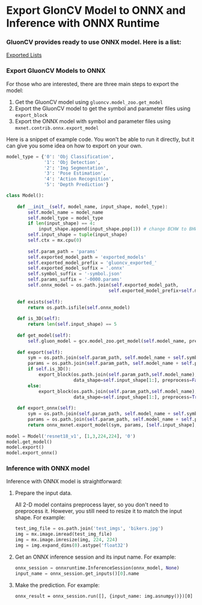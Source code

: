 # Export GlonCV Model to ONNX and Inference with ONNX Runtime

### GluonCV provides ready to use ONNX model. Here is a list:

[Exported Lists](./exported_models.csv)

### Export GluonCV Models to ONNX

For those who are interested, there are three main steps to export the model:

1. Get the GluonCV model using `gluoncv.model_zoo.get_model`
2. Export the GluonCV model to get the symbol and parameter files using `export_block`
3. Export the ONNX model with symbol and parameter files using `mxnet.contrib.onnx.export_model`

Here is a snippet of example code. You won't be able to run it directly, but it can give you some idea on how to export on your own.

```python
model_type = {'0': 'Obj Classification',
              '1': 'Obj Detection',
              '2': 'Img Segmentation',
              '3': 'Pose Estimation',
              '4': 'Action Recognition',
              '5': 'Depth Prediction'}

class Model():
    
    def __init__(self, model_name, input_shape, model_type):
        self.model_name = model_name
        self.model_type = model_type
        if len(input_shape) == 4:
            input_shape.append(input_shape.pop(1)) # change BCHW to BHWC
        self.input_shape = tuple(input_shape)
        self.ctx = mx.cpu(0)
        
        self.param_path = 'params'
        self.exported_model_path = 'exported_models'
        self.exported_model_prefix = 'gluoncv_exported_'
        self.exported_model_suffix = '.onnx'
        self.symbol_suffix = '-symbol.json'
        self.params_suffix = '-0000.params'
        self.onnx_model = os.path.join(self.exported_model_path, 
                                      self.exported_model_prefix+self.model_name+self.exported_model_suffix)
        
    def exists(self):
        return os.path.isfile(self.onnx_model)
    
    def is_3D(self):
        return len(self.input_shape) == 5
        
    def get_model(self):
        self.gluon_model = gcv.model_zoo.get_model(self.model_name, pretrained=True, ctx=self.ctx)
    
    def export(self):
        sym = os.path.join(self.param_path, self.model_name + self.symbol_suffix)
        params = os.path.join(self.param_path, self.model_name + self.params_suffix)
        if self.is_3D():
            export_block(os.path.join(self.param_path,self.model_name), self.gluon_model, 
                         data_shape=self.input_shape[1:], preprocess=False, layout='CTHW')
        else:
            export_block(os.path.join(self.param_path,self.model_name), self.gluon_model, 
                         data_shape=self.input_shape[1:], preprocess=True, layout='HWC')
            
    def export_onnx(self):
        sym = os.path.join(self.param_path, self.model_name + self.symbol_suffix)
        params = os.path.join(self.param_path, self.model_name + self.params_suffix)
        return onnx_mxnet.export_model(sym, params, [self.input_shape], np.float32, self.onnx_model)
      
model = Model('resnet18_v1', [1,3,224,224], '0')
model.get_model()
model.export()
model.export_onnx()
```

### Inference with ONNX model

Inference with ONNX model is straightforward:

1. Prepare the input data. 

   All 2-D model contains preprocess layer, so you don't need to preprocess it. However, you still need to resize it to match the input shape. For example:

   ```python
   test_img_file = os.path.join('test_imgs', 'bikers.jpg')
   img = mx.image.imread(test_img_file)
   img = mx.image.imresize(img, 224, 224)
   img = img.expand_dims(0).astype('float32')
   ```

2. Get an ONNX inference session and its input name. For example:

   ```python
   onnx_session = onnxruntime.InferenceSession(onnx_model, None)
   input_name = onnx_session.get_inputs()[0].name
   ```

3. Make the prediction. For example:

   ```
   onnx_result = onnx_session.run([], {input_name: img.asnumpy()})[0]
   ```

   